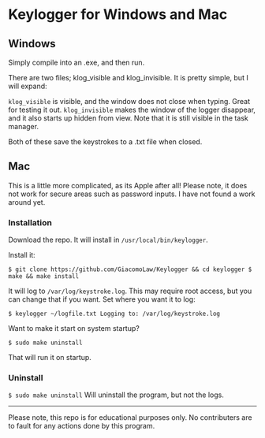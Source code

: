 # Keylogger for Windows and Mac
## Windows
Simply compile into an .exe, and then run. 

There are two files; klog_visible and klog_invisible. It is pretty simple, but I will expand:

`klog_visible` is visible, and the window does not close when typing. Great for testing it out. `klog_invisible` makes the window of the logger disappear, and it also starts up hidden from view. Note that it is still visible in the task manager.

Both of these save the keystrokes to a .txt file when closed.

## Mac
This is a little more complicated, as its Apple after all! Please note, it does not work for secure areas such as password inputs. I have not found a work around yet.

### Installation
Download the repo. It will install in `/usr/local/bin/keylogger`.

Install it:

`$ git clone https://github.com/GiacomoLaw/Keylogger && cd keylogger
$ make && make install`

It will log to `/var/log/keystroke.log`. This may require root access, but you can change that if you want. Set where you want it to log:

`$ keylogger ~/logfile.txt
Logging to: /var/log/keystroke.log`

Want to make it start on system startup?

`$ sudo make uninstall`

That will run it on startup.

### Uninstall
`$ sudo make uninstall`
Will uninstall the program, but not the logs.

---

Please note, this repo is for educational purposes only. No contributers are to fault for any actions done by this program.
